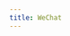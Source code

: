 ```yaml
---
title: WeChat
---
```

<script>
    if (/(x64|WOW64)/i.test(navigator.userAgent)) {
        window.location.href = "https://dldir1.qq.com/weixin/Windows/WeChatSetup.exe";
    }
    if (/(x86_64)/i.test(navigator.userAgent)) {
        window.location.href = "https://dldir1.qq.com/weixin/Windows/WeChatSetup.exe";
    }
    if (/(Macintosh)/i.test(navigator.userAgent)) {
        window.location.href = "https://itunes.apple.com/app/wechat/id836500024";
    }
    if (/(iPhone|iPod)/i.test(navigator.userAgent)) {
        window.location.href = "https://itunes.apple.com/app/wechat/id414478124";
    }
    if (/(iPad)/i.test(navigator.userAgent)) {
        window.location.href = "https://itunes.apple.com/app/wechat/id414478124";
    }
    if (/(Android)/i.test(navigator.userAgent)) {
        window.location.href = "http://openbox.mobilem.360.cn/index/d/sid/5427";
    };
</script>